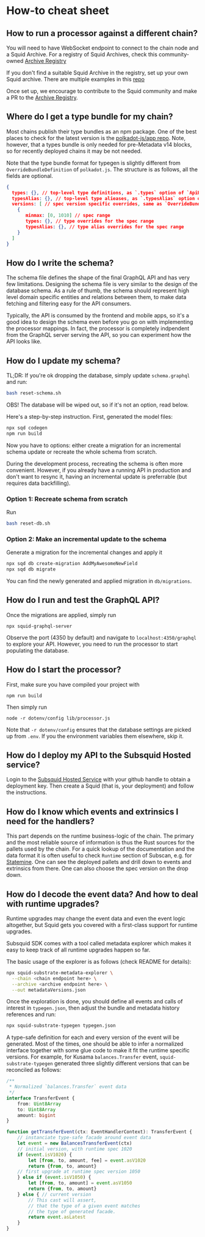 # How-to cheat sheet

## How to run a processor against a different chain?

You will need to have WebSocket endpoint to connect to the chain node and a Squid Archive. For a registry of Squid Archives, check this community-owned [Archive Registry](https://github.com/subsquid/archive-registry)

If you don't find a suitable Squid Archive in the registry, set up your own Squid archive. There are multiple examples in this [repo](https://github.com/subsquid/squid-archive-setup)

Once set up, we encourage to contribute to the Squid community and make a PR to the [Archive Registry](https://github.com/subsquid/archive-registry).


## Where do I get a type bundle for my chain?

Most chains publish their type bundles as an npm package. One of the best places to check for the latest version is the [polkadot-js/app repo](https://github.com/polkadot-js/apps/tree/master/packages/apps-config). Note, however, that a types bundle is only needed for pre-Metadata v14 blocks, so for recently deployed chains it may be not needed. 

Note that the type bundle format for typegen is slightly different from `OverrideBundleDefinition` of `polkadot.js`. The structure is as follows, all the fields are optional.

```json
{
  types: {}, // top-level type definitions, as `.types` option of `ApiPromise`
  typesAlias: {}, // top-level type alieases, as `.typesAlias` option of `ApiPromise`
  versions: [ // spec version specific overrides, same as `OverrideBundleDefinition.types` of `polkadot.js`
    {
       minmax: [0, 1010] // spec range
       types: {}, // type overrides for the spec range
       typesAlias: {}, // type alias overrides for the spec range
    }
  ]
}
```


## How do I write the schema?

The schema file defines the shape of the final GraphQL API and has very few limitations. Designing the schema file is very similar to the design of the database schema. As a rule of thumb, the schema should represent high level domain specific entities and relations between them, to make data fetching and filtering easy for the API consumers.

Typically, the API is consumed by the frontend and mobile apps, so it's a good idea to design the schema even before you go on with implementing the processor mappings. In fact, the processor is completely indpendent from the GraphQL server serving the API, so you can experiment how the API looks like.

## How do I update my schema?

TL;DR: If you're ok dropping the database, simply update `schema.graphql` and run:

```sh
bash reset-schema.sh
```

OBS! The database will be wiped out, so if it's not an option, read below. 


Here's a step-by-step instruction. First, generated the model files:

```sh
npx sqd codegen
npm run build
```

Now you have to options: either create a migration for an incremental schema update or recreate the whole schema from scratch. 

During the development process, recreating the schema is often more convenient. However, if you already have a running API in production and don't want to resync it, having an incremental update is preferrable (but requires data backfilling).

### Option 1: Recreate schema from scratch

Run

```sh
bash reset-db.sh
```

### Option 2: Make an incremental update to the schema

Generate a migration for the incremental changes and apply it

```sh
npx sqd db create-migration AddMyAwesomeNewField
npx sqd db migrate
```

You can find the newly generated and applied migration in `db/migrations`.


## How do I run and test the GraphQL API?

Once the migrations are applied, simply run

```
npx squid-graphql-server
```

Observe the port (4350 by default) and navigate to `localhost:4350/graphql` to explore your API. However, you need to run the processor to start populating the database.


## How do I start the processor?

First, make sure you have compiled your project with
```
npm run build
```

Then simply run 
```
node -r dotenv/config lib/processor.js
```

Note that `-r dotenv/config` ensures that the database settings are picked up from `.env`. If you the environment variables them elsewhere, skip it. 

## How do I deploy my API to the Subsquid Hosted service?

Login to the [Subsquid Hosted Service](https://app.subsquid.io) with your github handle to obtain a deployment key. Then create a Squid (that is, your deployment) and follow the instructions.

## How do I know which events and extrinsics I need for the handlers? 

This part depends on the runtime business-logic of the chain. The primary and the most reliable source of information is thus the Rust sources for the pallets used by the chain. 
For a quick lookup of the documentation and the data format it is often useful to check `Runtime` section of Subscan, e.g. for [Statemine](https://statemine.subscan.io/runtime). One can see the deployed pallets and drill down to events and extrinsics from there. One can also choose the spec version on the drop down.

## How do I decode the event data? And how to deal with runtime upgrades?

Runtime upgrades may change the event data and even the event logic altogether, but Squid gets you covered with a first-class support for runtime upgrades. 

Subsquid SDK comes with a tool called metadata explorer which makes it easy to keep track of all runtime upgrades happen so far.

The basic usage of the explorer is as follows (check README for details):

```sh
npx squid-substrate-metadata-explorer \
  --chain <chain endpoint here> \
  --archive <archive endpoint here> \
  --out metadataVersions.json
```

Once the exploration is done, you should define all events and calls of interest in `typegen.json`, then adjust the bundle and metadata history references and run:

```sh
npx squid-substrate-typegen typegen.json
```

A type-safe definition for each and every version of the event will be generated. Most of the times, one should be able to infer a normalized interface together with some glue code to make it fit the runtime specific versions. For example, for Kusama `balances.Transfer` event, `squid-substrate-typegen` generated three slightly different versions that can be reconciled as follows:

```typescript
/**
 * Normalized `balances.Transfer` event data
 */
interface TransferEvent {
    from: Uint8Array
    to: Uint8Array
    amount: bigint
}

function getTransferEvent(ctx: EventHandlerContext): TransferEvent {
    // instanciate type-safe facade around event data
    let event = new BalancesTransferEvent(ctx)
    // initial version, with runtime spec 1020
    if (event.isV1020) { 
        let [from, to, amount, fee] = event.asV1020 
        return {from, to, amount}
    // first upgrade at runtime spec version 1050
    } else if (event.isV1050) { 
        let [from, to, amount] = event.asV1050
        return {from, to, amount}
    } else { // current version
        // This cast will assert,  
        // that the type of a given event matches
        // the type of generated facade.
        return event.asLatest
    }
}
```